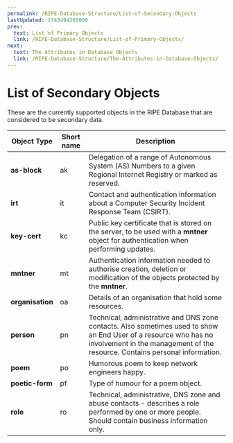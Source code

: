 ```yaml
---
permalink: /RIPE-Database-Structure/List-of-Secondary-Objects
lastUpdated: 1743494265000
prev:
  text: List of Primary Objects
  link: /RIPE-Database-Structure/List-of-Primary-Objects/
next:
  text: The Attributes in Database Objects
  link: /RIPE-Database-Structure/The-Attributes-in-Database-Objects/
---
```


# List of Secondary Objects

These are the currently supported objects in the RIPE Database that are considered to be secondary data.

| Object Type      | Short name | Description                                                                                                                                                                                     |
|------------------|------------|-------------------------------------------------------------------------------------------------------------------------------------------------------------------------------------------------|
| **as-block**     | ak         | Delegation of a range of Autonomous System (AS) Numbers to a given Regional Internet Registry or marked as reserved.                                                                            |
| **irt**          | it         | Contact and authentication information about a Computer Security Incident Response Team (CSIRT).                                                                                                |
| **key-cert**     | kc         | Public key certificate that is stored on the server, to be used with a **mntner** object for authentication when performing updates.                                                            |
| **mntner**       | mt         | Authentication information needed to authorise creation, deletion or modification of the objects protected by the **mntner**.                                                                   |
| **organisation** | oa         | Details of an organisation that hold some resources.                                                                                                                                            |
| **person**       | pn         | Technical, administrative and DNS zone contacts. Also sometimes used to show an End User of a resource who has no involvement in the management of the resource. Contains personal information. |
| **poem**         | po         | Humorous poem to keep network engineers happy.                                                                                                                                                  |
| **poetic-form**  | pf         | Type of humour for a poem object.                                                                                                                                                               |
| **role**         | ro         | Technical, administrative, DNS zone and abuse contacts - describes a role performed by one or more people. Should contain business information only.                                            |
